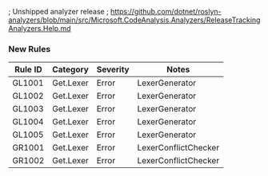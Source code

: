 ﻿; Unshipped analyzer release
; https://github.com/dotnet/roslyn-analyzers/blob/main/src/Microsoft.CodeAnalysis.Analyzers/ReleaseTrackingAnalyzers.Help.md

### New Rules

Rule ID | Category | Severity | Notes
--------|----------|----------|-------
GL1001 | Get.Lexer | Error | LexerGenerator
GL1002 | Get.Lexer | Error | LexerGenerator
GL1003 | Get.Lexer | Error | LexerGenerator
GL1004 | Get.Lexer | Error | LexerGenerator
GL1005 | Get.Lexer | Error | LexerGenerator
GR1001 | Get.Lexer | Error | LexerConflictChecker
GR1002 | Get.Lexer | Error | LexerConflictChecker